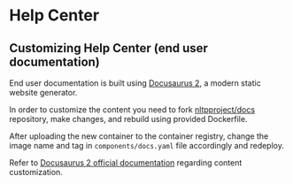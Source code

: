 # Help Center

## Customizing Help Center (end user documentation)

End user documentation is built using [Docusaurus 2](https://docusaurus.io/), a modern static website generator.

In order to customize the content you need to fork [nltpproject/docs](https://github.com/nltp-project/docs) repository, make changes, and rebuild using provided Dockerfile.

After uploading the new container to the container registry, change the image name and tag in `components/docs.yaml` file accordingly and redeploy.

Refer to [Docusaurus 2 official documentation](https://docusaurus.io/docs) regarding content customization.
